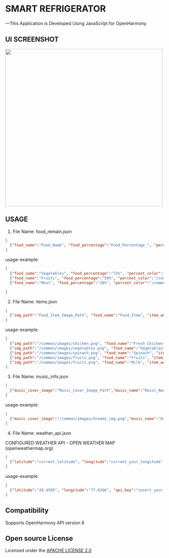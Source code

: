 # SMART REFRIGERATOR
一This Application is Developed Using JavaScript for OpenHarmony.

## UI SCREENSHOT
 <img width="500" src="https://user-images.githubusercontent.com/57445475/154552921-5e251267-1aa8-4f14-af55-b4189551ef40.png">


## USAGE
1. File Name: food_remain.json
```json
[
  {"food_name":"Food_Name", "food_percentage":"Food_Percentage_", "percent_color":"Percentage_Image_Path" }
]
```
usage-example:
```json
[
  {"food_name":"Vegetables", "food_percentage":"72%", "percent_color":"/common/images/green_range.png" },
  {"food_name":"Fruits", "food_percentage":"50%", "percent_color":"/common/images/violet_range.png" },
  {"food_name":"Meat", "food_percentage":"20%", "percent_color":"/common/images/orange_range.png"}

]
```

2. File Name: items.json
```json
[
  {"img_path":"Food_Item_Image_Path", "food_name":"Food_Item", "item_weight":"Food_Item_Weight"}
]
```
usage-example:
```json
[
  {"img_path":"/common/images/chicken.png", "food_name":"Fresh Chicken", "item_weight":"1kg"},
  {"img_path":"/common/images/vegetables.png", "food_name":"Vegetables", "item_weight":"3kg"},
  {"img_path":"/common/images/spinach.png", "food_name":"Spinach", "item_weight":"500g"},
  {"img_path":"/common/images/fruits.png", "food_name":"Fruits", "item_weight":"3kg"},
  {"img_path":"/common/images/fruits.png", "food_name":"Milk", "item_weight":"2lts"}
]
```

3. File Name: music_info.json
```json
[
  {"music_cover_image":"Music_Cover_Image_Path","music_name":"Music_Name","music_genre":"Music_Genre"}
]
```
usage-example:
```json
[
  {"music_cover_image":"/common/images/dreams_img.png","music_name":"Dream","music_genre":"Romantic"}
]
```

4. File Name: weather_api.json

CONFIGURED WEATHER API - OPEN WEATHER MAP (openweathermap.org)
```json
[
  {"latitude":"current_latitude", "longitude":"current_your_longitude", "api_key":"insert_your_api_key"}
]
```
usage-example:
```json
[
  {"latitude":"28.4595", "longitude":"77.0266", "api_key":"insert_your_api_key"}
]
```
 

## Compatibility
Supports OpenHarmony API version 8

## Open source License
Licensed under the <a href="https://github.com/sahilchutani/smart_refrigerator/blob/main/LICENSE">APACHE LICENSE 2.0</a>

